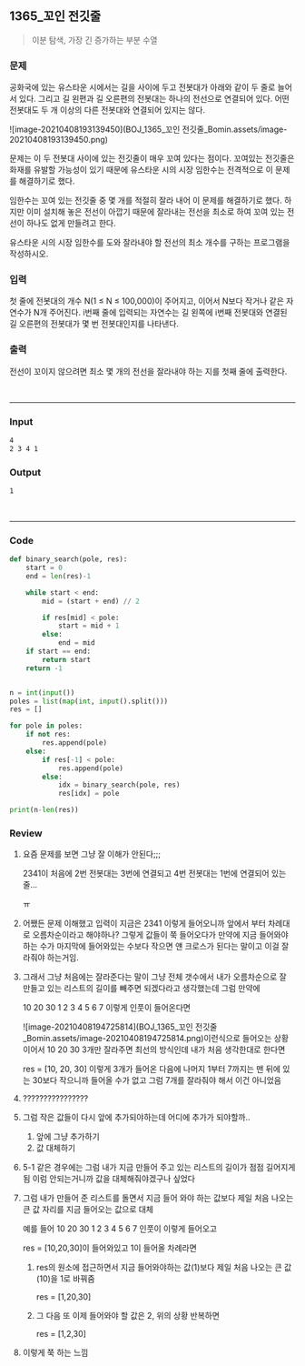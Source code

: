 ## 1365_꼬인 전깃줄

> 이분 탐색, 가장 긴 증가하는 부분 수열

### 문제

공화국에 있는 유스타운 시에서는 길을 사이에 두고 전봇대가 아래와 같이 두 줄로 늘어서 있다. 그리고 길 왼편과 길 오른편의 전봇대는 하나의 전선으로 연결되어 있다. 어떤 전봇대도 두 개 이상의 다른 전봇대와 연결되어 있지는 않다.

![image-20210408193139450](BOJ_1365_꼬인 전깃줄_Bomin.assets/image-20210408193139450.png)

문제는 이 두 전봇대 사이에 있는 전깃줄이 매우 꼬여 있다는 점이다. 꼬여있는 전깃줄은 화재를 유발할 가능성이 있기 때문에 유스타운 시의 시장 임한수는 전격적으로 이 문제를 해결하기로 했다.

임한수는 꼬여 있는 전깃줄 중 몇 개를 적절히 잘라 내어 이 문제를 해결하기로 했다. 하지만 이미 설치해 놓은 전선이 아깝기 때문에 잘라내는 전선을 최소로 하여 꼬여 있는 전선이 하나도 없게 만들려고 한다.

유스타운 시의 시장 임한수를 도와 잘라내야 할 전선의 최소 개수를 구하는 프로그램을 작성하시오.



### 입력

첫 줄에 전봇대의 개수 N(1 ≤ N ≤ 100,000)이 주어지고, 이어서 N보다 작거나 같은 자연수가 N개 주어진다. i번째 줄에 입력되는 자연수는 길 왼쪽에 i번째 전봇대와 연결된 길 오른편의 전봇대가 몇 번 전봇대인지를 나타낸다.



### 출력

전선이 꼬이지 않으려면 최소 몇 개의 전선을 잘라내야 하는 지를 첫째 줄에 출력한다.

<br>

---

### Input

```txt
4
2 3 4 1
```

### Output

```txt
1
```

<br>

---

### Code

```python
def binary_search(pole, res):
    start = 0
    end = len(res)-1

    while start < end:
        mid = (start + end) // 2

        if res[mid] < pole:
            start = mid + 1
        else:
            end = mid
    if start == end:
        return start
    return -1


n = int(input())
poles = list(map(int, input().split()))
res = []

for pole in poles:
    if not res:
        res.append(pole)
    else:
        if res[-1] < pole:
            res.append(pole)
        else:
            idx = binary_search(pole, res)
            res[idx] = pole

print(n-len(res))
```



### Review

1. 요즘 문제를 보면 그냥 잘 이해가 안된다;;;

   2341이 처음에 2번 전봇대는 3번에 연결되고 4번 전봇대는 1번에 연결되어 있는줄...

   ㅠ

2. 어쨌든 문제 이해했고 입력이 지금은 2341 이렇게 들어오니까 앞에서 부터 차례대로 오름차순이라고 해야하나? 그렇게 값들이 쭉 들어오다가 만약에 지금 들어와야하는 수가 마지막에 들어와있는 수보다 작으면 얜 크로스가 된다는 말이고 이걸 잘라줘야 하는거임.

3. 그래서 그냥 처음에는 잘라준다는 말이 그냥 전체 갯수에서 내가 오름차순으로 잘 만들고 있는 리스트의 길이를 빼주면 되겠다라고 생각했는데 그럼 만약에

   10 20 30 1 2 3 4 5 6 7 이렇게 인풋이 들어온다면

   ![image-20210408194725814](BOJ_1365_꼬인 전깃줄_Bomin.assets/image-20210408194725814.png)이런식으로 들어오는 상황이어서 10 20 30 3개만 잘라주면 최선의 방식인데 내가 처음 생각한대로 한다면

   res = [10, 20, 30] 이렇게 3개가 들어온 다음에 나머지 1부터 7까지는 맨 뒤에 있는 30보다 작으니까 들어올 수가 없고 그럼 7개를 잘라줘야 해서 이건 아니었음

4. ???????????????? 

5. 그럼 작은 값들이 다시 앞에 추가되야하는데 어디에 추가가 되야할까..

   1. 앞에 그냥 추가하기
   2. 값 대체하기

6. 5-1 같은 경우에는 그럼 내가 지금 만들어 주고 있는 리스트의 길이가 점점 길어지게됨 이럼 안되는거니까 값을 대체해줘야겠구나 싶었다

7. 그럼 내가 만들어 준 리스트를 돌면서 지금 들어 와야 하는 값보다 제일 처음 나오는 큰 값 자리를 지금 들어오는 값으로 대체

   예를 들어 10 20 30 1 2 3 4 5 6 7 인풋이 이렇게 들어오고

   res = [10,20,30]이 들어와있고 1이 들어올 차례라면

   1. res의 원소에 접근하면서 지금 들어와야하는 값(1)보다 제일 처음 나오는 큰 값(10)을 1로 바꿔줌

      res = [1,20,30]

   2. 그 다음 또 이제 들어와야 할 값은 2, 위의 상황 반복하면

      res = [1,2,30]

8. 이렇게 쭉 하는 느낌